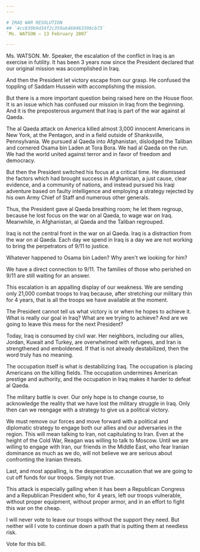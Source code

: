 ```yaml
---
---

# IRAQ WAR RESOLUTION
## `4cc839b9d34f2c359ab460463396cb73`
`Ms. WATSON — 13 February 2007`

---
```



Ms. WATSON. Mr. Speaker, the escalation of the conflict in Iraq is an 
exercise in futility. It has been 3 years now since the President 
declared that our original mission was accomplished in Iraq.

And then the President let victory escape from our grasp. He confused 
the toppling of Saddam Hussein with accomplishing the mission.

But there is a more important question being raised here on the House 
floor. It is an issue which has confused our mission in Iraq from the 
beginning. And it is the preposterous argument that Iraq is part of the 
war against al Qaeda.

The al Qaeda attack on America killed almost 3,000 innocent Americans 
in New York, at the Pentagon, and in a field outside of Shanksville, 
Pennsylvania. We pursued al Qaeda into Afghanistan, dislodged the 
Taliban and cornered Osama bin Laden at Tora Bora. We had al Qaeda on 
the run. We had the world united against terror and in favor of freedom 
and democracy.

But then the President switched his focus at a critical time. He 
dismissed the factors which had brought success in Afghanistan, a just 
cause, clear evidence, and a community of nations, and instead pursued 
his Iraqi adventure based on faulty intelligence and employing a 
strategy rejected by his own Army Chief of Staff and numerous other 
generals.

Thus, the President gave al Qaeda breathing room; he let them 
regroup, because he lost focus on the war on al Qaeda, to wage war on 
Iraq. Meanwhile, in Afghanistan, al Qaeda and the Taliban regrouped.

Iraq is not the central front in the war on al Qaeda. Iraq is a 
distraction from the war on al Qaeda. Each day we spend in Iraq is a 
day we are not working to bring the perpetrators of 9/11 to justice.

Whatever happened to Osama bin Laden? Why aren't we looking for him?

We have a direct connection to 9/11. The families of those who 
perished on 9/11 are still waiting for an answer.

This escalation is an appalling display of our weakness. We are 
sending only 21,000 combat troops to Iraq because, after stretching our 
military thin for 4 years, that is all the troops we have available at 
the moment.

The President cannot tell us what victory is or when he hopes to 
achieve it. What is really our goal in Iraq? What are we trying to 
achieve? And are we going to leave this mess for the next President?

Today, Iraq is consumed by civil war. Her neighbors, including our 
allies, Jordan, Kuwait and Turkey, are overwhelmed with refugees, and 
Iran is strengthened and emboldened. If that is not already 
destabilized, then the word truly has no meaning.

The occupation itself is what is destabilizing Iraq. The occupation 
is placing Americans on the killing fields. The occupation undermines 
American prestige and authority, and the occupation in Iraq makes it 
harder to defeat al Qaeda.

The military battle is over. Our only hope is to change course, to 
acknowledge the reality that we have lost the military struggle in 
Iraq. Only then can we reengage with a strategy to give us a political 
victory.

We must remove our forces and move forward with a political and 
diplomatic strategy to engage both our allies and our adversaries in 
the region. This will mean talking to Iran, not capitulating to Iran. 
Even at the height of the Cold War, Reagan was willing to talk to 
Moscow. Until we are willing to engage with Iran, our friends in the 
Middle East, who fear Iranian dominance as much as we do, will not 
believe we are serious about confronting the Iranian threats.

Last, and most appalling, is the desperation accusation that we are 
going to cut off funds for our troops. Simply not true.

This attack is especially galling when it has been a Republican 
Congress and a Republican President who, for 4 years, left our troops 
vulnerable, without proper equipment, without proper armor, and in an 
effort to fight this war on the cheap.

I will never vote to leave our troops without the support they need. 
But neither will I vote to continue down a path that is putting them at 
needless risk.

Vote for this bill.